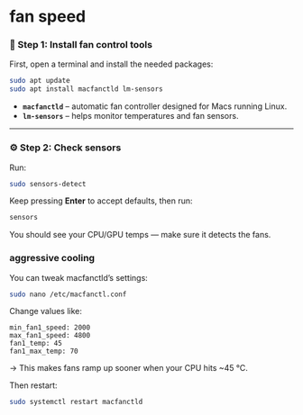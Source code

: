 # fan speed

### 🧰 Step 1: Install fan control tools

First, open a terminal and install the needed packages:

```bash
sudo apt update
sudo apt install macfanctld lm-sensors

```

- **`macfanctld`** – automatic fan controller designed for Macs running Linux.
- **`lm-sensors`** – helps monitor temperatures and fan sensors.

---

### ⚙️ Step 2: Check sensors

Run:

```bash
sudo sensors-detect

```

Keep pressing **Enter** to accept defaults, then run:

```bash
sensors

```

You should see your CPU/GPU temps — make sure it detects the fans.

### aggressive cooling

You can tweak macfanctld’s settings:

```bash
sudo nano /etc/macfanctl.conf

```

Change values like:

```
min_fan1_speed: 2000
max_fan1_speed: 4800
fan1_temp: 45
fan1_max_temp: 70

```

→ This makes fans ramp up sooner when your CPU hits ~45 °C.

Then restart:

```bash
sudo systemctl restart macfanctld

```